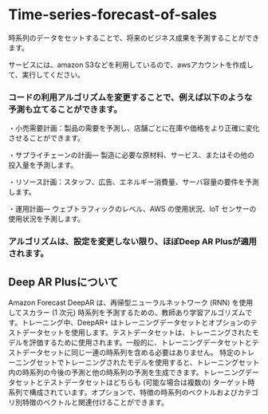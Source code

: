 # Time-series-forecast-of-sales

時系列のデータをセットすることで、将来のビジネス成果を予測することができます。

サービスには、amazon S3などを利用しているので、awsアカウントを作成して、実行してください。

### コードの利用アルゴリズムを変更することで、例えば以下のような予測も立てることができます。
・小売需要計画：製品の需要を予測し、店舗ごとに在庫や価格をより正確に変化させることができます。

・サプライチェーンの計画— 製造に必要な原材料、サービス、またはその他の投入量を予測します。

・リソース計画：スタッフ、広告、エネルギー消費量、サーバ容量の要件を予測します。

・運用計画— ウェブトラフィックのレベル、AWS の使用状況、IoT センサーの使用状況を予測します。

### アルゴリズムは、設定を変更しない限り、ほぼDeep AR Plusが適用されます。

## Deep AR Plusについて
  Amazon Forecast DeepAR は、再帰型ニューラルネットワーク (RNN) を使用してスカラー (1 次元) 時系列を予測するための、教師あり学習アルゴリズムです。トレーニング中、DeepAR+ はトレーニングデータセットとオプションのテストデータセットを使用します。テストデータセットは、トレーニングされたモデルを評価するために使用されます。一般的に、トレーニングデータセットとテストデータセットに同じ一連の時系列を含める必要はありません。
  特定のトレーニングセットでトレーニングされたモデルを使用すると、トレーニングセット内の時系列の今後の予測と他の時系列の予測を生成できます。トレーニングデータセットとテストデータセットはどちらも (可能な場合は複数の) ターゲット時系列で構成されています。オプションで、特徴の時系列のベクトルおよびカテゴリ別特徴のベクトルと関連付けることができます。
